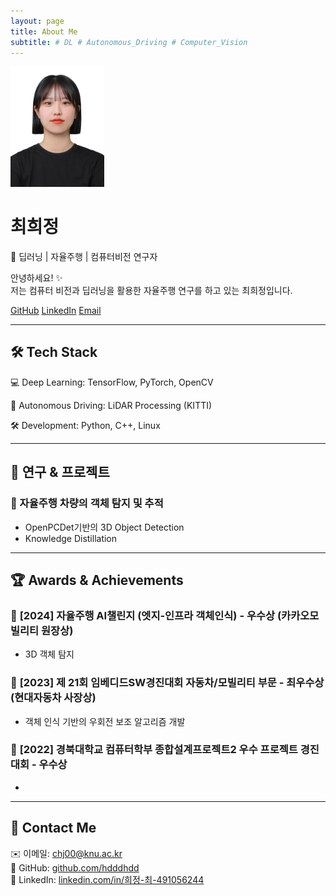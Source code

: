 ```yaml
---
layout: page
title: About Me
subtitle: # DL # Autonomous_Driving # Computer_Vision
---
```


<div class="about-container text-center">
  <!-- 프로필 이미지 -->
  <img src="/assets/img/profile_real.jpg" alt="Profile Image" class="profile-img" width="150">

  <!-- 기본 정보 -->
  <h1>최희정</h1>
  <p class="subtitle">🚀 딥러닝 | 자율주행 | 컴퓨터비전 연구자</p>

  <!-- 소개 글 -->
  <p class="about-text">
    안녕하세요! ✨<br>
    저는 컴퓨터 비전과 딥러닝을 활용한 자율주행 연구를 하고 있는 최희정입니다.<br>
  </p>

  <!-- SNS & 연락처 -->
  <div class="social-links">
    <a href="https://github.com/hdddhdd" target="_blank" class="btn btn-dark">GitHub</a>
    <a href="https://www.linkedin.com/in/%ED%9D%AC%EC%A0%95-%EC%B5%9C-491056244/" target="_blank" class="btn btn-primary">LinkedIn</a>
    <a href="mailto:chj00@knu.ac.kr" class="btn btn-secondary">Email</a>
  </div>
</div>

---

## 🛠 Tech Stack
💻 Deep Learning: TensorFlow, PyTorch, OpenCV  

🚗 Autonomous Driving: LiDAR Processing (KITTI)

🛠 Development: Python, C++, Linux  

---

## 🎯 연구 & 프로젝트
### 🔹 자율주행 차량의 객체 탐지 및 추적
- OpenPCDet기반의 3D Object Detection
- Knowledge Distillation

---

## 🏆 Awards & Achievements
### 🔹 **[2024] 자율주행 AI챌린지 (엣지-인프라 객체인식) - 우수상 (카카오모빌리티 원장상)**
- 3D 객체 탐지

### 🔹 **[2023] 제 21회 임베디드SW경진대회 자동차/모빌리티 부문 - 최우수상 (현대자동차 사장상)**
- 객체 인식 기반의 우회전 보조 알고리즘 개발

### 🔹 **[2022] 경북대학교 컴퓨터학부 종합설계프로젝트2 우수 프로젝트 경진대회 - 우수상**
- 

---

## 📩 Contact Me
✉️ 이메일: chj00@knu.ac.kr  
📍 GitHub: [github.com/hdddhdd](https://github.com/hdddhdd)  
💼 LinkedIn: [linkedin.com/in/희정-최-491056244](https://linkedin.com/in/희정-최-491056244/)  